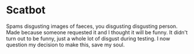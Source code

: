 # Scatbot
Spams disgusting images of faeces, you disgusting disgusting person. Made because someone requested it and I thought it will be funny. It didn't turn out to be funny, just a whole lot of disgust during testing. I now question my decision to make this, save my soul.
